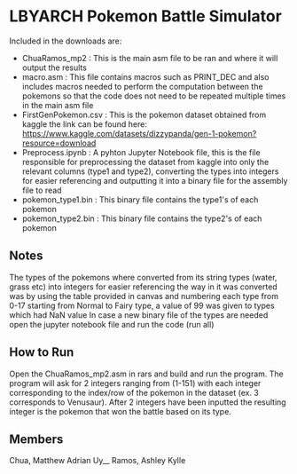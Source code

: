 # LBYARCH Pokemon Battle Simulator
Included in the downloads are:
- ChuaRamos_mp2 : This is the main asm file to be ran and where it will output the results
- macro.asm : This file contains macros such as PRINT_DEC and also includes macros needed to perform the computation between the pokemons so that the code does not need to be repeated multiple times in the main asm file
- FirstGenPokemon.csv : This is the pokemon dataset obtained from kaggle the link can be found here: https://www.kaggle.com/datasets/dizzypanda/gen-1-pokemon?resource=download
- Preprocess.ipynb : A pyhton Jupyter Notebook file, this is the file responsible for preprocessing the dataset from kaggle into only the relevant columns (type1 and type2), converting the types into integers for easier referencing and outputting it into a binary file for the assembly file to read
- pokemon_type1.bin : This binary file contains the type1's of each pokemon
- pokemon_type2.bin : This binary file contains the type2's of each pokemon

## Notes
The types of the pokemons where converted from its string types (water, grass etc) into integers for easier referencing the way in it was converted was by using the table provided in canvas and numbering each type from 0-17 starting from Normal to Fairy type, a value of 99 was given to types which had NaN value
In case a new binary file of the types are needed open the jupyter notebook file and run the code (run all)

## How to Run
Open the ChuaRamos_mp2.asm in rars and build and run the program. The program will ask for 2 integers ranging from (1-151) with each integer corresponding to the index/row of the pokemon in the dataset (ex. 3 corresponds to Venusaur). After 2 integers have been inputted the resulting integer is the
pokemon that won the battle based on its type.

## Members
Chua, Matthew Adrian Uy__
Ramos, Ashley Kylle

